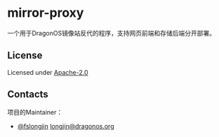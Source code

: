 # mirror-proxy

一个用于DragonOS镜像站反代的程序，支持网页前端和存储后端分开部署。

## License

Licensed under [Apache-2.0](./LICENSE)

## Contacts

项目的Maintainer：

- [@fslongjin](github.com/fslongjin) longjin@dragonos.org
